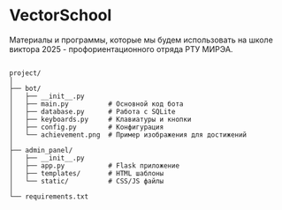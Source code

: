 # VectorSchool

Материалы и программы, которые мы будем использовать на школе виктора 2025 - профориентационного отряда РТУ МИРЭА.

```text

project/
│
├── bot/
│   ├── __init__.py
│   ├── main.py          # Основной код бота
│   ├── database.py      # Работа с SQLite
│   ├── keyboards.py     # Клавиатуры и кнопки
│   ├── config.py        # Конфигурация
│   └── achievement.png  # Пример изображения для достижений
│
├── admin_panel/
│   ├── __init__.py
│   ├── app.py           # Flask приложение
│   ├── templates/       # HTML шаблоны
│   └── static/          # CSS/JS файлы
│
└── requirements.txt

```